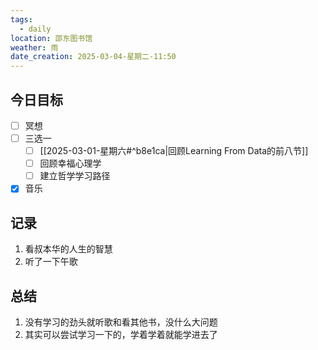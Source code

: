 ```yaml
---
tags:
  - daily
location: 邵东图书馆
weather: 雨
date_creation: 2025-03-04-星期二-11:50
---
```


## 今日目标
- [ ] 冥想
- [ ] 三选一
	- [ ] [[2025-03-01-星期六#^b8e1ca|回顾Learning From Data的前八节]]
	- [ ] 回顾幸福心理学
	- [ ] 建立哲学学习路径
- [x] 音乐
## 记录
1. 看叔本华的人生的智慧
2. 听了一下午歌
## 总结
1. 没有学习的劲头就听歌和看其他书，没什么大问题
2. 其实可以尝试学习一下的，学着学着就能学进去了
